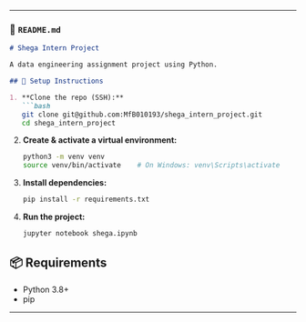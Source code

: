 
---

### 📄 `README.md`

````markdown
# Shega Intern Project

A data engineering assignment project using Python.

## 🚀 Setup Instructions

1. **Clone the repo (SSH):**
   ```bash
   git clone git@github.com:MfB010193/shega_intern_project.git
   cd shega_intern_project
````

2. **Create & activate a virtual environment:**

   ```bash
   python3 -m venv venv
   source venv/bin/activate    # On Windows: venv\Scripts\activate
   ```

3. **Install dependencies:**

   ```bash
   pip install -r requirements.txt
   ```

4. **Run the project:**

   ```bash
   jupyter notebook shega.ipynb
   ```

## 📦 Requirements

* Python 3.8+
* pip

---

```
